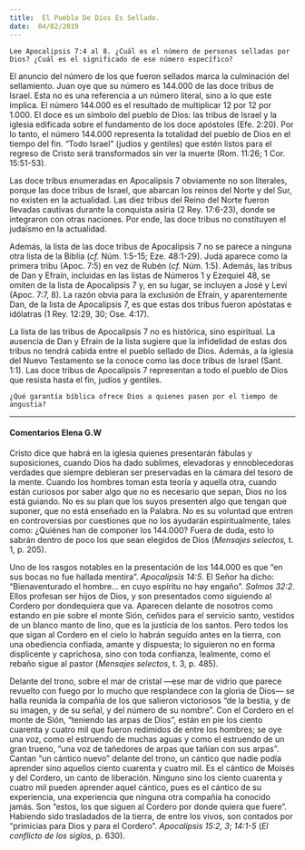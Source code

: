 ```yaml
---
title:  El Pueblo De Dios Es Sellado.
date:  04/02/2019
---
```


`Lee Apocalipsis 7:4 al 8. ¿Cuál es el número de personas selladas por Dios? ¿Cuál es el significado de ese número específico?`

El anuncio del número de los que fueron sellados marca la culminación del sellamiento. Juan oye que su número es 144.000 de las doce tribus de Israel. Esta no es una referencia a un número literal, sino a lo que este implica. El número 144.000 es el resultado de multiplicar 12 por 12 por 1.000. El doce es un símbolo del pueblo de Dios: las tribus de Israel y la iglesia edificada sobre el fundamento de los doce apóstoles (Efe. 2:20). Por lo tanto, el número 144.000 representa la totalidad del pueblo de Dios en el tiempo del fin. “Todo Israel” (judíos y gentiles) que estén listos para el regreso de Cristo será transformados sin ver la muerte (Rom. 11:26; 1 Cor. 15:51-53).

Las doce tribus enumeradas en Apocalipsis 7 obviamente no son literales, porque las doce tribus de Israel, que abarcan los reinos del Norte y del Sur, no existen en la actualidad. Las diez tribus del Reino del Norte fueron llevadas cautivas durante la conquista asiria (2 Rey. 17:6-23), donde se integraron con otras naciones. Por ende, las doce tribus no constituyen el judaísmo en la actualidad.

Además, la lista de las doce tribus de Apocalipsis 7 no se parece a ninguna otra lista de la Biblia (_cf._ Núm. 1:5-15; Eze. 48:1-29). Judá aparece como la primera tribu (Apoc. 7:5) en vez de Rubén (_cf._ Núm. 1:5). Además, las tribus de Dan y Efraín, incluidas en las listas de Números 1 y Ezequiel 48, se omiten de la lista de Apocalipsis 7 y, en su lugar, se incluyen a José y Leví (Apoc. 7:7, 8). La razón obvia para la exclusión de Efraín, y aparentemente Dan, de la lista de Apocalipsis 7, es que estas dos tribus fueron apóstatas e idólatras (1 Rey. 12:29, 30; Ose. 4:17).

La lista de las tribus de Apocalipsis 7 no es histórica, sino espiritual. La ausencia de Dan y Efraín de la lista sugiere que la infidelidad de estas dos tribus no tendrá cabida entre el pueblo sellado de Dios. Además, a la iglesia del Nuevo Testamento se la conoce como las doce tribus de Israel (Sant. 1:1). Las doce tribus de Apocalipsis 7 representan a todo el pueblo de Dios que resista hasta el fin, judíos y gentiles.

`¿Qué garantía bíblica ofrece Dios a quienes pasen por el tiempo de angustia?`

---

#### Comentarios Elena G.W

Cristo dice que habrá en la iglesia quienes presentarán fábulas y suposiciones, cuando Dios ha dado sublimes, elevadoras y ennoblecedoras verdades que siempre debieran ser preservadas en la cámara del tesoro de la mente. Cuando los hombres toman esta teoría y aquella otra, cuando están curiosos por saber algo que no es necesario que sepan, Dios no los está guiando. No es su plan que los suyos presenten algo que tengan que suponer, que no está enseñado en la Palabra. No es su voluntad que entren en controversias por cuestiones que no los ayudarán espiritualmente, tales como: ¿Quiénes han de componer los 144.000? Fuera de duda, esto lo sabrán dentro de poco los que sean elegidos de Dios (_Mensajes selectos,_ t. 1, p. 205).

Uno de los rasgos notables en la presentación de los 144.000 es que “en sus bocas no fue hallada mentira”. _Apocalipsis 14:5_. El Señor ha dicho: “Bienaventurado el hombre… en cuyo espíritu no hay engaño”. _Salmos 32:2_. Ellos profesan ser hijos de Dios, y son presentados como siguiendo al Cordero por dondequiera que va. Aparecen delante de nosotros como estando en pie sobre el monte Sión, ceñidos para el servicio santo, vestidos de un blanco manto de lino, que es la justicia de los santos. Pero todos los que sigan al Cordero en el cielo lo habrán seguido antes en la tierra, con una obediencia confiada, amante y dispuesta; lo siguieron no en forma displicente y caprichosa, sino con toda confianza, lealmente, como el rebaño sigue al pastor (_Mensajes selectos_, t. 3, p. 485).

Delante del trono, sobre el mar de cristal —ese mar de vidrio que parece revuelto con fuego por lo mucho que resplandece con la gloria de Dios— se halla reunida la compañía de los que salieron victoriosos “de la bestia, y de su imagen, y de su señal, y del número de su nombre”. Con el Cordero en el monte de Sión, “teniendo las arpas de Dios”, están en pie los ciento cuarenta y cuatro mil que fueron redimidos de entre los hombres; se oye una voz, como el estruendo de muchas aguas y como el estruendo de un gran trueno, “una voz de tañedores de arpas que tañían con sus arpas”. Cantan “un cántico nuevo” delante del trono, un cántico que nadie podía aprender sino aquellos ciento cuarenta y cuatro mil. Es el cántico de Moisés y del Cordero, un canto de liberación. Ninguno sino los ciento cuarenta y cuatro mil pueden aprender aquel cántico, pues es el cántico de su experiencia, una experiencia que ninguna otra compañía ha conocido jamás. Son “estos, los que siguen al Cordero por donde quiera que fuere”. Habiendo sido trasladados de la tierra, de entre los vivos, son contados por “primicias para Dios y para el Cordero”. _Apocalipsis 15:2, 3_; _14:1-5_ (_El conflicto de los siglos_, p. 630).